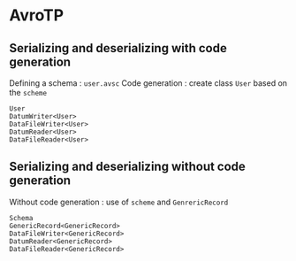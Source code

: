 # AvroTP

## Serializing and deserializing with code generation
Defining a schema : `user.avsc`
Code generation : create class `User` based on the `scheme`

`User`  
`DatumWriter<User>`  
`DataFileWriter<User>`  
`DatumReader<User>`  
`DataFileReader<User>`  

## Serializing and deserializing without code generation
Without code generation : use of `scheme` and `GenrericRecord`  

`Schema`  
`GenericRecord<GenericRecord>`  
`DataFileWriter<GenericRecord>`  
`DatumReader<GenericRecord>`  
`DataFileReader<GenericRecord>`  